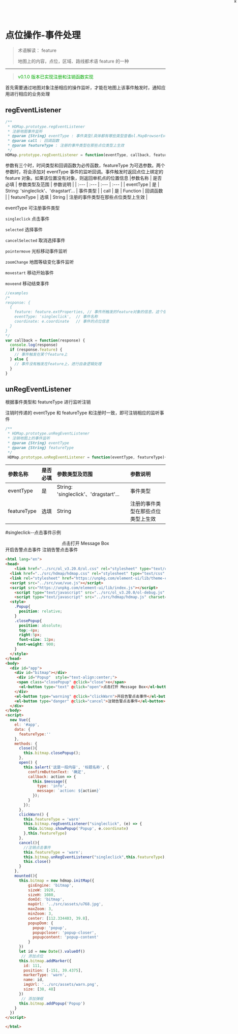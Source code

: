 # 点位操作-事件处理

> 术语解读： feature
>
> 地图上的内容，点位，区域、路线都术语 feature 的一种

---

> <font color=#00aa00>v0.1.0 版本已实现注册和注销函数实现</font>

首先需要通过地图对象注册相应的操作监听，才能在地图上该事件触发时，通知应用进行相应的业务处理

## regEventListener

```javascript
/**
 * HDMap.prototype.regEventListener
 * 注册地图事件监听
 * @param {String} eventType : 事件类型(具体都有哪些类型查看ol.MapBrowserEvent)
 * @param call : 回调函数
 * @param featureType : 注册的事件类型在那些点位类型上生效
 */
HDMap.prototype.regEventListener = function(eventType, callback, featureType){...}
```

参数有三个时，时间类型和回调函数为必传函数，featureType 为可选参数。两个参数时，将会添加对 eventType 事件的监听回调。事件触发时返回点位上绑定的 feature 对象。如果该位置没有对象，则返回单机点的位置信息
|参数名称 | 是否必填 | 参数类型及范围 | 参数说明 |
| :--- | :--- | :--- | :--- |
| eventType | 是 | String: 'singleclick'、'dragstart'... | 事件类型 |
| call | 是 | Function | 回调函数 |
| featureType | 选填 | String | 注册的事件类型在那些点位类型上生效 |

eventType 可注册事件类型

`singleclick` 点击事件

`selected` 选择事件

`cancelSelected` 取消选择事件

`pointermove` 光标移动事件监听

`zoomChange` 地图等级变化事件监听

`movestart` 移动开始事件

`moveend` 移动结束事件

```javascript
//examples
/*
response: {
  {
    feature: feature.extProperties, // 事件所触发的feature对象的信息，这个信息及添加点位时传入的信息， 当没有点位时为null
    eventType: 'singleclick',  // 事件名称
    coordinate: e.coordinate   // 事件的点位信息
  }
}
*/
var callback = function(response) {
  console.log(response)
  if (response.feature) {
    // 事件触发在某个feature上
  } else {
    // 事件没有触发在feature上，进行自身逻辑处理
  }
}
```

## unRegEventListener

根据事件类型和 featureType 进行监听注销

注销时传递的 eventType 和 featureType 和注册时一致，即可注销相应的监听事件

```javascript
/**
 * HDMap.prototype.unRegEventListener
 * 注销地图上的事件监听
 * @param {String} eventType
 * @param {String} featureType
 */
 HDMap.prototype.unRegEventListener = function(eventType, featureType){...}
```

| 参数名称    | 是否必填 | 参数类型及范围                        | 参数说明                           |
| :---------- | :------- | :------------------------------------ | :--------------------------------- |
| eventType   | 是       | String: 'singleclick'、'dragstart'... | 事件类型                           |
| featureType | 选填     | String                                | 注册的事件类型在那些点位类型上生效 |

#singleclick--点击事件示例

<html lang="en">
<head>
	<link href="../src/ol_v3.20.0/ol.css" rel="stylesheet" type="text/css" />
  <link href="../src/hdmap/hdmap.css" rel="stylesheet" type="text/css" />
  <link rel="stylesheet" href="https://unpkg.com/element-ui/lib/theme-chalk/index.css">
  <script src="../src/vue/vue.js"></script>  
  <script src="https://unpkg.com/element-ui/lib/index.js"></script>
	<script type="text/javascript" src="../src/ol_v3.20.0/ol-debug.js" charset="utf-8"></script>
	<script type="text/javascript" src="../src/hdmap/hdmap.js" charset="utf-8"></script>
  <style>
    .Popup{
      position: relative;
    }
    .closePopup{
      position: absolute;
      top:-4px;
      right:5px;
      font-size: 12px;
      color: #666;
      font-weight: 900;
    }
  </style>
</head>
<body>
  <div id="app">
    <div id="bitmap"></div>
    <div id="Popup"  style="text-align:center;">
      <span class="closePopup" @click="close">x</span>
      <el-button type="text" @click="open">点击打开 Message Box</el-button>
    </div>
    <el-button type="warning" @click="clickWarn">开启告警点击事件</el-button>
    <el-button type="danger" @click="cancel">注销告警点击事件</el-button>
  </div>
</body>
<script>
  new Vue({
    el: '#app',
    data: {
      featureType:''
    },
    methods: {
      close(){
        this.bitmap.closePopup();
      },
      open() {
        this.$alert('这是一段内容', '标题名称', {
          confirmButtonText: '确定',
          callback: action => {
            this.$message({
              type: 'info',
              message: `action: ${action}`
            });
          }
        });
      },
      clickWarn() {
        this.featureType = 'warn'
        this.bitmap.regEventListener("singleclick", (e) => {
          this.bitmap.showPopup('Popup', e.coordinate)
        },this.featureType)
      },
      cancel(){
        //注销点击事件
        this.featureType = 'warn';
        this.bitmap.unRegEventListener("singleclick",this.featureType);
        this.close()
      }
    },
    mounted(){
      this.bitmap = new hdmap.initMap({
          gisEngine: 'bitmap',
          sizeW: 1920,
          sizeH: 1080,
          domId: 'bitmap',
          mapUrl: '../src/assets/u768.jpg',
          maxZoom: 3,
          minZoom: 3,
          center: [112.334403, 39.8],
          popupDom: {
            popup: 'popup',
            popupcloser: 'popup-closer',
            popupcontent: 'popup-content'
          }
      })
      let id = new Date().valueOf()
       // 添加点位
      this.bitmap.addMarker({
        id: 111,
        position: [-151, 39.4375],
        markerType: 'warn',
        name: id,
        imgUrl: '../src/assets/warn.png',
        size: [38, 48]
      })
       // 添加弹框
      this.bitmap.addPopup('Popup')
    }
  })
</script>

</html>

```html
<html lang="en">
<head>
	<link href="../src/ol_v3.20.0/ol.css" rel="stylesheet" type="text/css" />
  <link href="../src/hdmap/hdmap.css" rel="stylesheet" type="text/css" />
  <link rel="stylesheet" href="https://unpkg.com/element-ui/lib/theme-chalk/index.css">
  <script src="../src/vue/vue.js"></script>  
  <script src="https://unpkg.com/element-ui/lib/index.js"></script>
	<script type="text/javascript" src="../src/ol_v3.20.0/ol-debug.js" charset="utf-8"></script>
	<script type="text/javascript" src="../src/hdmap/hdmap.js" charset="utf-8"></script>
  <style>
    .Popup{
      position: relative;
    }
    .closePopup{
      position: absolute;
      top:-4px;
      right:5px;
      font-size: 12px;
     font-weight: 900;
    }
  </style>
</head>
<body>
  <div id="app">
    <div id="bitmap"></div>
     <div id="Popup"  style="text-align:center;">
     <span class="closePopup" @click="close">x</span>
      <el-button type="text" @click="open">点击打开 Message Box</el-button>
    </div>
    <el-button type="warning" @click="clickWarn">开启告警点击事件</el-button>
    <el-button type="danger" @click="cancel">注销告警点击事件</el-button>
  </div>
</body>
<script>
  new Vue({
    el: '#app',
    data: {
      featureType:''
    },
    methods: {
      close(){
        this.bitmap.closePopup();
      },
      open() {
        this.$alert('这是一段内容', '标题名称', {
          confirmButtonText: '确定',
          callback: action => {
            this.$message({
              type: 'info',
              message: `action: ${action}`
            });
          }
        });
      },
      clickWarn() {
        this.featureType = 'warn'
        this.bitmap.regEventListener("singleclick", (e) => {
          this.bitmap.showPopup('Popup', e.coordinate)
        },this.featureType)
      },
      cancel(){
        //注销点击事件
        this.featureType = 'warn';
        this.bitmap.unRegEventListener("singleclick",this.featureType);
        this.close()
      }
    },
    mounted(){
      this.bitmap = new hdmap.initMap({
          gisEngine: 'bitmap',
          sizeW: 1920,
          sizeH: 1080,
          domId: 'bitmap',
          mapUrl: '../src/assets/u768.jpg',
          maxZoom: 3,
          minZoom: 3,
          center: [112.334403, 39.8],
          popupDom: {
            popup: 'popup',
            popupcloser: 'popup-closer',
            popupcontent: 'popup-content'
          }
      })
      let id = new Date().valueOf()
       // 添加点位
      this.bitmap.addMarker({
        id: 111,
        position: [-151, 39.4375],
        markerType: 'warn',
        name: id,
        imgUrl: '../src/assets/warn.png',
        size: [38, 48]
      })
       // 添加弹框
      this.bitmap.addPopup('Popup')
    }
  })
</script>

</html>
```

